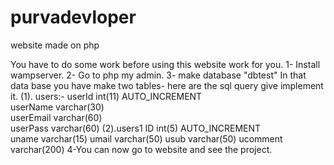 # purvadevloper
website made on php

You have to do some work before using this website work for you.
1- Install wampserver.
2- Go to php my admin.
3- make database "dbtest"
   In that data base you have make two tables-
   here are the sql query give implement it.
   (1). users:-
        userId	    int(11)				AUTO_INCREMENT	
	      userName	  varchar(30)	
	      userEmail	  varchar(60)		 
	      userPass    varchar(60)
   (2).users1
        ID	      int(5)		   	AUTO_INCREMENT	 
	     uname	    varchar(15)	
	     umail	    varchar(50)
	     usub	      varchar(50)
	     ucomment 	varchar(200)
 4-You can now go to website and see the project.  
   
